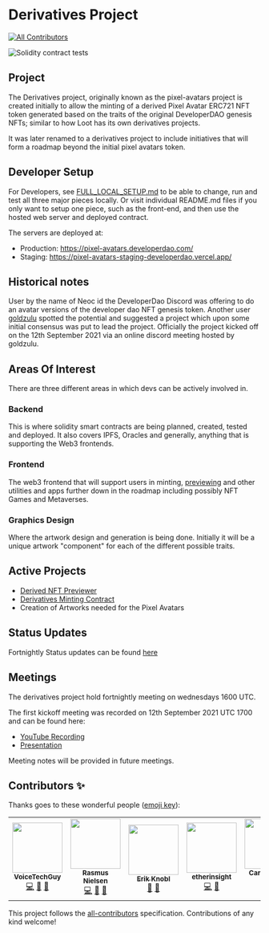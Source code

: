 # Derivatives Project
<!-- ALL-CONTRIBUTORS-BADGE:START - Do not remove or modify this section -->
[![All Contributors](https://img.shields.io/badge/all_contributors-8-orange.svg?style=flat-square)](#contributors-)
<!-- ALL-CONTRIBUTORS-BADGE:END -->

![Solidity contract tests](https://github.com/Developer-DAO/pixel-avatars/actions/workflows/cicd.yaml/badge.svg)

## Project
The Derivatives project, originally known as the pixel-avatars project is created initially to allow the minting of a derived Pixel Avatar ERC721 NFT token generated based on the traits of the original DeveloperDAO genesis NFTs; similar to how Loot has its own derivatives projects.

It was later renamed to a derivatives project to include initiatives that will form a roadmap beyond the initial pixel avatars token.

## Developer Setup
For Developers, see [FULL_LOCAL_SETUP.md](./FULL_LOCAL_SETUP.md) to be able to change, run and test all three major pieces locally. Or visit individual README.md files if you only want to setup one piece, such as the front-end, and then use the hosted web server and deployed contract.

The servers are deployed at:
- Production: https://pixel-avatars.developerdao.com/
- Staging: https://pixel-avatars-staging-developerdao.vercel.app/

## Historical notes
User by the name of Neoc id the DeveloperDao Discord was offering to do an avatar versions of the developer dao NFT genesis token. Another user [goldzulu](https://github.com/goldzulu) spotted the potential and suggested a project which upon some initial consensus was put to lead the project. Officially the project kicked off on the 12th September 2021 via an online discord meeting hosted by goldzulu.

## Areas Of Interest
There are three different areas in which devs can be actively involved in.

### Backend
This is where solidity smart contracts are being planned, created, tested and deployed. It also covers IPFS, Oracles and generally, anything that is supporting the Web3 frontends.

### Frontend
The web3 frontend that will support users in minting, [previewing](./web-previewer/README.md) and other utilities and apps further down in the roadmap including possibly NFT Games and Metaverses.

### Graphics Design

Where the artwork design and generation is being done. Initially it will be a unique artwork "component" for each of the different possible traits.

## Active Projects

* [Derived NFT Previewer](./web-previewer/README.md)
* [Derivatives Minting Contract](https://rinkeby.etherscan.io/address/0x22ecf3563b6a5b3a61b341fc11183aecbe97e65a#code)
* Creation of Artworks needed for the Pixel Avatars

## Status Updates
Fortnightly Status updates can be found [here](./STATUS.md)

## Meetings
The derivatives project hold fortnightly meeting on wednesdays 1600 UTC.

The first kickoff meeting was recorded on 12th September 2021 UTC 1700 and can be found here:

* [YouTube Recording](https://youtu.be/EiGaJDYyfhw)
* [Presentation](https://prezi.com/view/qHW7XIO3JeHdKxhMAZrr/)

Meeting notes will be provided in future meetings.

## Contributors ✨

Thanks goes to these wonderful people ([emoji key](https://allcontributors.org/docs/en/emoji-key)):

<!-- ALL-CONTRIBUTORS-LIST:START - Do not remove or modify this section -->
<!-- prettier-ignore-start -->
<!-- markdownlint-disable -->
<table>
  <tr>
    <td align="center"><a href="http://bit.ly/voicetechguy"><img src="https://avatars.githubusercontent.com/u/64346879?v=4?s=100" width="100px;" alt=""/><br /><sub><b>VoiceTechGuy</b></sub></a><br /><a href="https://github.com/Developer-DAO/pixel-avatars/commits?author=goldzulu" title="Code">💻</a> <a href="#ideas-goldzulu" title="Ideas, Planning, & Feedback">🤔</a> <a href="#projectManagement-goldzulu" title="Project Management">📆</a></td>
    <td align="center"><a href="https://github.com/rasmuscnielsen"><img src="https://avatars.githubusercontent.com/u/8465957?v=4?s=100" width="100px;" alt=""/><br /><sub><b>Rasmus Nielsen</b></sub></a><br /><a href="https://github.com/Developer-DAO/pixel-avatars/commits?author=rasmuscnielsen" title="Code">💻</a> <a href="https://github.com/Developer-DAO/pixel-avatars/pulls?q=is%3Apr+reviewed-by%3Arasmuscnielsen" title="Reviewed Pull Requests">👀</a> <a href="#ideas-rasmuscnielsen" title="Ideas, Planning, & Feedback">🤔</a></td>
    <td align="center"><a href="https://github.com/eknobl"><img src="https://avatars.githubusercontent.com/u/51840990?v=4?s=100" width="100px;" alt=""/><br /><sub><b>Erik Knobl</b></sub></a><br /><a href="#design-eknobl" title="Design">🎨</a> <a href="#ideas-eknobl" title="Ideas, Planning, & Feedback">🤔</a></td>
    <td align="center"><a href="https://github.com/etherinsight"><img src="https://avatars.githubusercontent.com/u/89233725?v=4?s=100" width="100px;" alt=""/><br /><sub><b>etherinsight</b></sub></a><br /><a href="https://github.com/Developer-DAO/pixel-avatars/commits?author=etherinsight" title="Code">💻</a> <a href="#ideas-etherinsight" title="Ideas, Planning, & Feedback">🤔</a></td>
    <td align="center"><a href="https://linktr.ee/carlomigueldy"><img src="https://avatars.githubusercontent.com/u/45052332?v=4?s=100" width="100px;" alt=""/><br /><sub><b>Carlo Miguel Dy</b></sub></a><br /><a href="https://github.com/Developer-DAO/pixel-avatars/commits?author=carlomigueldy" title="Code">💻</a> <a href="#ideas-carlomigueldy" title="Ideas, Planning, & Feedback">🤔</a></td>
    <td align="center"><a href="https://github.com/AlexNi245"><img src="https://avatars.githubusercontent.com/u/26583503?v=4?s=100" width="100px;" alt=""/><br /><sub><b>Alex</b></sub></a><br /><a href="https://github.com/Developer-DAO/pixel-avatars/commits?author=AlexNi245" title="Code">💻</a></td>
    <td align="center"><a href="https://www.briangershon.com"><img src="https://avatars.githubusercontent.com/u/139330?v=4?s=100" width="100px;" alt=""/><br /><sub><b>Brian Gershon</b></sub></a><br /><a href="https://github.com/Developer-DAO/pixel-avatars/commits?author=briangershon" title="Code">💻</a> <a href="#infra-briangershon" title="Infrastructure (Hosting, Build-Tools, etc)">🚇</a></td>
    <td align="center"><a href="http://dhaiwat.com"><img src="https://avatars.githubusercontent.com/u/39617427?v=4?s=100" width="100px;" alt=""/><br /><sub><b>Dhaiwat Pandya</b></sub></a><br /><a href="#question-Dhaiwat10" title="Answering Questions">💬</a></td>
  </tr>
</table>

<!-- markdownlint-restore -->
<!-- prettier-ignore-end -->

<!-- ALL-CONTRIBUTORS-LIST:END -->

This project follows the [all-contributors](https://github.com/all-contributors/all-contributors) specification. Contributions of any kind welcome!

